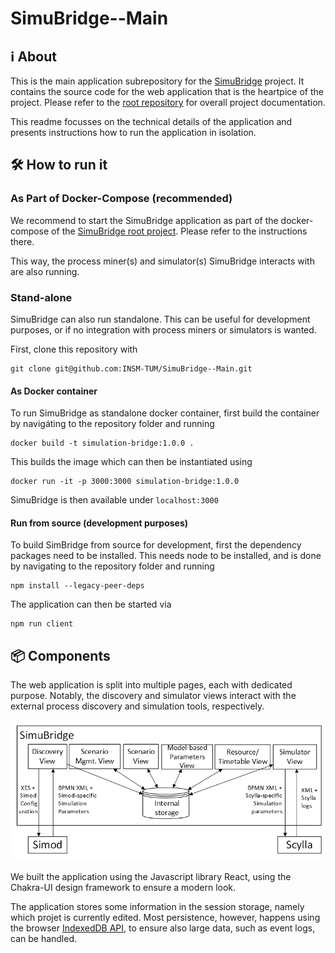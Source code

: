 # SimuBridge--Main <br><sub><!--![CI](https://github.com/INSM-TUM/SimuBridge--Main/actions/workflows/CI.yml/badge.svg)--></sub>

## :information_source: About
This is the main application subrepository for the [SimuBridge](https://github.com/INSM-TUM/SimuBridge) project. It contains the source code for the web application that is the heartpice of the project. Please refer to the [root repository](https://github.com/INSM-TUM/SimuBridge) for overall project documentation.

This readme focusses on the technical details of the application and presents instructions how to run the application in isolation.


## :hammer_and_wrench: How to run it

### As Part of Docker-Compose (recommended) 
We recommend to start the SimuBridge application as part of the docker-compose of the [SimuBridge root project](https://github.com/INSM-TUM/SimuBridge). Please refer to the instructions there.

This way, the process miner(s) and simulator(s) SimuBridge interacts with are also running.

### Stand-alone
SimuBridge can also run standalone. This can be useful for development purposes, or if no integration with process miners or simulators is wanted.

First, clone this repository with
``` console
git clone git@github.com:INSM-TUM/SimuBridge--Main.git
```

#### As Docker container
To run SimuBridge as standalone docker container, first build the container by navigáting to the repository folder and running
``` console
docker build -t simulation-bridge:1.0.0 .
```
This builds the image which can then be instantiated using
``` console
docker run -it -p 3000:3000 simulation-bridge:1.0.0
```
SimuBridge is then available under `localhost:3000`

#### Run from source (development purposes)
To build SimBridge from source for development, first the dependency packages need to be installed. This needs node to be installed, and is done by navigating to the repository folder and running
```console
npm install --legacy-peer-deps
```
The application can then be started via
```console
npm run client
```




## 📦️ Components
The web application is split into multiple pages, each with dedicated purpose.
Notably, the discovery and simulator views interact with the external process discovery and simulation tools, respectively.

![image](./.docs/tool_internals.png)


We built the application using the Javascript library React, using the Chakra-UI design framework to ensure a modern look.

The application stores some information in the session storage, namely which projet is currently edited. Most persistence, however, happens using the browser [IndexedDB API](https://developer.mozilla.org/en-US/docs/Web/API/IndexedDB_API), to ensure also large data, such as event logs, can be handled.
